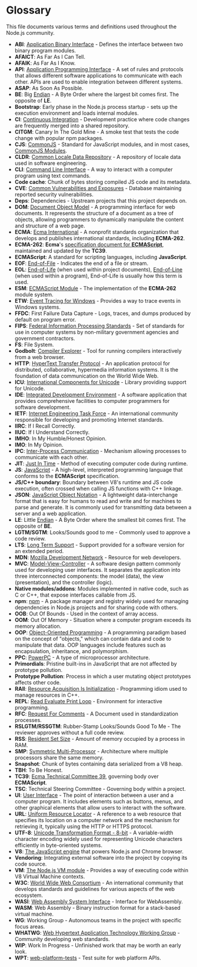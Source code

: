 # Glossary

This file documents various terms and definitions used throughout the Node.js community.

* **ABI**: [Application Binary Interface][] - Defines the interface between two binary program modules.
* **AFAICT**: As Far As I Can Tell.
* **AFAIK**: As Far As I Know.
* **API**: [Application Programming Interface][] - A set of rules and protocols that allows different software
  applications to communicate with each other. APIs are used to enable integration between different systems.
* **ASAP**: As Soon As Possible.
* **BE**: Big [Endian][] - A Byte Order where the largest bit comes first. The opposite of **LE**.
* **Bootstrap**: Early phase in the Node.js process startup - sets up the execution environment and loads internal
  modules.
* **CI**: [Continuous Integration][] - Development practice where code changes are frequently merged into a shared
  repository.
* **CITGM**: Canary In The Gold Mine - A smoke test that tests the code change with popular npm packages.
* **CJS**: [CommonJS][] - Standard for JavaScript modules, and in most cases, [CommonJS Modules][].
* **CLDR**: [Common Locale Data Repository][] - A repository of locale data used in software engineering.
* **CLI**: [Command Line Interface][] - A way to interact with a computer program using text commands.
* **Code cache**: Chunk of bytes storing compiled JS code and its metadata.
* **CVE**: [Common Vulnerabilities and Exposures][] - Database maintaining reported security vulnerabilities.
* **Deps**: Dependencies - Upstream projects that this project depends on.
* **DOM**: [Document Object Model][] - A programming interface for web documents. It represents the structure of a
  document as a tree of objects, allowing programmers to dynamically manipulate the content and structure of a web page.
* **ECMA**: [Ecma International][] - A nonprofit standards organization that develops and publishes international
  standards, including **ECMA-262**.
* **ECMA-262**: **Ecma**'s [specification document for **ECMAScript**][], maintained and updated by the **TC39**.
* **ECMAScript**: A standard for scripting languages, including **JavaScript**.
* **EOF**: [End-of-File][] - Indicates the end of a file or stream.
* **EOL**: [End-of-Life][] (when used within project documents), [End-of-Line][] (when used within a program),
  End-of-Life is usually how this term is used.
* **ESM**: [ECMAScript Module][] - The implementation of the **ECMA-262** module system.
* **ETW**: [Event Tracing for Windows][] - Provides a way to trace events in Windows systems.
* **FFDC**: First Failure Data Capture - Logs, traces, and dumps produced by default on program error.
* **FIPS**: [Federal Information Processing Standards][] - Set of standards for use in computer systems by non-military
  government agencies and government contractors.
* **FS**: File System.
* **Godbolt**: [Compiler Explorer][] - Tool for running compilers interactively from a web browser.
* **HTTP**: [HyperText Transfer Protocol][] - An application protocol for distributed, collaborative, hypermedia
  information systems. It is the foundation of data communication on the World Wide Web.
* **ICU**: [International Components for Unicode][] - Library providing support for Unicode.
* **IDE**: [Integrated Development Environment][] - A software application that provides comprehensive facilities to
  computer programmers for software development.
* **IETF**: [Internet Engineering Task Force][] - An international community responsible for developing and promoting
  Internet standards.
* **IIRC**: If I Recall Correctly.
* **IIUC**: If I Understand Correctly.
* **IMHO**: In My Humble/Honest Opinion.
* **IMO**: In My Opinion.
* **IPC**: [Inter-Process Communication][] - Mechanism allowing processes to communicate with each other.
* **JIT**: [Just In Time][] - Method of executing computer code during runtime.
* **JS**: [JavaScript][] - A high-level, interpreted programming language that conforms to the **ECMAScript**
  specification.
* **JS/C++ boundary**: Boundary between V8's runtime and JS code execution, often crossed when calling JS functions
  with C++ linkage.
* **JSON**: [JavaScript Object Notation][] - A lightweight data-interchange format that is easy for humans to read and
  write and for machines to parse and generate. It is commonly used for transmitting data between a server and a
  web application.
* **LE**: Little [Endian][] - A Byte Order where the smallest bit comes first. The opposite of **BE**.
* **LGTM/SGTM**: Looks/Sounds good to me - Commonly used to approve a code review.
* **LTS**: [Long Term Support][] - Support provided for a software version for an extended period.
* **MDN**: [Mozilla Development Network][] - Resource for web developers.
* **MVC**: [Model-View-Controller][] - A software design pattern commonly used for developing user interfaces. It
  separates the application into three interconnected components: the model (data), the view (presentation), and the
  controller (logic).
* **Native modules/addons**: Modules implemented in native code, such as C or C++, that expose interfaces callable
  from JS.
* **npm**: [npm][] - A package manager and registry widely used for managing dependencies in
  Node.js projects and for sharing code with others.
* **OOB**: Out Of Bounds - Used in the context of array access.
* **OOM**: Out Of Memory - Situation where a computer program exceeds its memory allocation.
* **OOP**: [Object-Oriented Programming][] - A programming paradigm based on the concept of "objects," which can
  contain data and code to manipulate that data. OOP languages include features such as encapsulation, inheritance,
  and polymorphism.
* **PPC**: [PowerPC][] - A type of microprocessor architecture.
* **Primordials**: Pristine built-ins in JavaScript that are not affected by prototype pollution.
* **Prototype Pollution**: Process in which a user mutating object prototypes affects other code.
* **RAII**: [Resource Acquisition Is Initialization][] - Programming idiom used to manage resources in C++.
* **REPL**: [Read Evaluate Print Loop][] - Environment for interactive programming.
* **RFC**: [Request For Comments][] - A Document used in standardization processes.
* **RSLGTM/RSSGTM**: Rubber-Stamp Looks/Sounds Good To Me - The reviewer approves without a full code review.
* **RSS**: [Resident Set Size][] - Amount of memory occupied by a process in RAM.
* **SMP**: [Symmetric Multi-Processor][] - Architecture where multiple processors share the same memory.
* **Snapshot**: Chunk of bytes containing data serialized from a V8 heap.
* **TBH**: To Be Honest.
* **TC39**: [Ecma Technical Committee 39][], governing body over **ECMAScript**.
* **TSC**: Technical Steering Committee - Governing body within a project.
* **UI**: [User Interface][] - The point of interaction between a user and a computer program. It includes elements
  such as buttons, menus, and other graphical elements that allow users to interact with the software.
* **URL**: [Uniform Resource Locator][] - A reference to a web resource that specifies its location on a computer
  network and the mechanism for retrieving it, typically using the HTTP or HTTPS protocol.
* **UTF-8**: [Unicode Transformation Format - 8-bit][] - A variable-width character encoding widely used for
  representing Unicode characters efficiently in byte-oriented systems.
* **V8**: [The JavaScript engine][] that powers Node.js and Chrome browser.
* **Vendoring**: Integrating external software into the project by copying its code source.
* **VM**: [The Node.js VM module][] - Provides a way of executing code within V8 Virtual Machine contexts.
* **W3C**: [World Wide Web Consortium][] - An international community that develops standards and guidelines for
  various aspects of the web ecosystem.
* **WASI**: [Web Assembly System Interface][] - Interface for WebAssembly.
* **WASM**: Web Assembly - Binary instruction format for a stack-based virtual machine.
* **WG**: Working Group - Autonomous teams in the project with specific focus areas.
* **WHATWG**: [Web Hypertext Application Technology Working Group][] - Community developing web standards.
* **WIP**: Work In Progress - Unfinished work that may be worth an early look.
* **WPT**: [web-platform-tests][] - Test suite for web platform APIs.

[Application Binary Interface]: https://en.wikipedia.org/wiki/Application_binary_interface
[Application Programming Interface]: https://en.wikipedia.org/wiki/Application_programming_interface
[Command Line Interface]: https://en.wikipedia.org/wiki/Command-line_interface
[Common Locale Data Repository]: https://en.wikipedia.org/wiki/Common_Locale_Data_Repository
[Common Vulnerabilities and Exposures]: https://cve.org
[CommonJS]: https://en.wikipedia.org/wiki/CommonJS
[CommonJS Modules]: https://nodejs.org/api/modules.html#modules-commonjs-modules
[Compiler Explorer]: https://godbolt.org/
[Continuous Integration]: https://en.wikipedia.org/wiki/Continuous_integration
[Document Object Model]: https://en.wikipedia.org/wiki/Document_Object_Model
[ECMAScript Module]: https://nodejs.org/api/esm.html#modules-ecmascript-modules
[Ecma International]: https://ecma.org
[Ecma Technical Committee 39]: https://tc39.es/
[End-of-File]: https://en.wikipedia.org/wiki/End-of-file
[End-of-Life]: https://en.wikipedia.org/wiki/End-of-life_product
[End-of-Line]: https://en.wikipedia.org/wiki/Newline
[Endian]: https://en.wikipedia.org/wiki/Endianness
[Event Tracing for Windows]: https://en.wikipedia.org/wiki/Event_Viewer
[Federal Information Processing Standards]: https://en.wikipedia.org/wiki/Federal_Information_Processing_Standards
[Hypertext Transfer Protocol]: https://en.wikipedia.org/wiki/Hypertext_Transfer_Protocol
[Integrated Development Environment]: https://en.wikipedia.org/wiki/Integrated_development_environment
[Inter-Process Communication]: https://en.wikipedia.org/wiki/Inter-process_communication
[International Components for Unicode]: https://icu.unicode.org/
[Internet Engineering Task Force]: https://www.ietf.org/
[JavaScript]: https://developer.mozilla.org/en-US/docs/Web/JavaScript
[JavaScript Object Notation]: https://www.json.org/
[Just In Time]: https://en.wikipedia.org/wiki/Just-in-time_compilation
[Long Term Support]: https://en.wikipedia.org/wiki/Long-term_support
[Model-View-Controller]: https://en.wikipedia.org/wiki/Model%E2%80%93view%E2%80%93controller
[Mozilla Development Network]: https://developer.mozilla.org/en-US
[NPM]: https://www.npmjs.com/
[Object-Oriented Programming]: https://en.wikipedia.org/wiki/Object-oriented_programming
[PowerPC]: https://en.wikipedia.org/wiki/PowerPC
[Read Evaluate Print Loop]: https://en.wikipedia.org/wiki/Read%E2%80%93eval%E2%80%93print_loop
[Request For Comments]: https://en.wikipedia.org/wiki/Request_for_Comments
[Resident Set Size]: https://en.wikipedia.org/wiki/Resident_set_size
[Resource Acquisition Is Initialization]: https://en.wikipedia.org/wiki/Resource_acquisition_is_initialization
[Symmetric Multi-Processor]: https://en.wikipedia.org/wiki/Symmetric_multiprocessing
[The JavaScript Engine]: https://en.wikipedia.org/wiki/V8_\(JavaScript_engine\)
[The Node.js VM Module]: https://nodejs.org/api/vm.html
[Unicode Transformation Format - 8-bit]: https://en.wikipedia.org/wiki/UTF-8
[Uniform Resource Locator]: https://en.wikipedia.org/wiki/URL
[User Interface]: https://en.wikipedia.org/wiki/User_interface
[Web Assembly System Interface]: https://github.com/WebAssembly/WASI
[Web Hypertext Application Technology Working Group]: https://en.wikipedia.org/wiki/WHATWG
[World Wide Web Consortium]: https://www.w3.org/
[specification document for **ECMAScript**]: https://ecma-international.org/publications-and-standards/standards/ecma-262/
[web-platform-tests]: https://github.com/web-platform-tests/wpt

